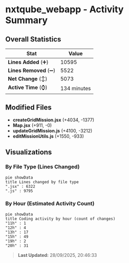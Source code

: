 # nxtqube_webapp - Activity Summary 

## Overall Statistics

| Stat                   | Value                                                             |
| ---------------------- | ----------------------------------------------------------------- |
| **Lines Added** (➕)   | 10595                                          |
| **Lines Removed** (➖) | 5522                                        |
| **Net Change** (↕)    | 5073                |
| **Active Time** (⌚)   | 134 minutes |


## Modified Files
- **createGridMission.jsx** (+4034, -1377)
- **Map.jsx** (+911, -0)
- **updateGridMission.js** (+4100, -3212)
- **editMissionUtils.js** (+1550, -933)

## Visualizations

### By File Type (Lines Changed)

```mermaid
pie showData
title Lines changed by file type
".jsx" : 6322
".js" : 9795
```

### By Hour (Estimated Activity Count)

```mermaid
pie showData
title Coding activity by hour (count of changes)
"11h" : 1
"12h" : 4
"13h" : 17
"15h" : 49
"19h" : 2
"20h" : 31
```


> **Last Updated:** 28/09/2025, 20:46:33